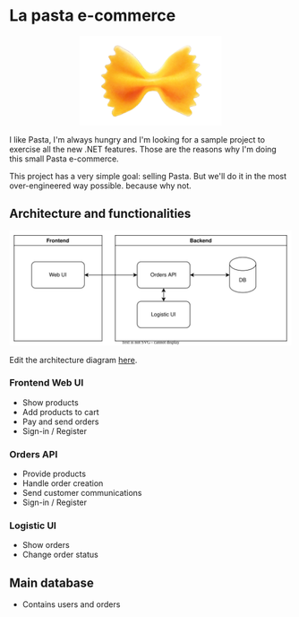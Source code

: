 # La pasta e-commerce

<p style="text-align: center; margin: 0 auto">
  <img width="253" height="160" src="./docs/farfalle_logo.png" alt="Farfalle pasta logo">
</p>

I like Pasta, I'm always hungry and I'm looking for a sample project to exercise all the new .NET features.
Those are the reasons why I'm doing this small Pasta e-commerce.

This project has a very simple goal: selling Pasta. But we'll do it in the most over-engineered way possible. because why not.

## Architecture and functionalities

<img src="./docs/la-pasta.drawio.svg" alt="Architecture diagram">

Edit the architecture diagram [here](https://app.diagrams.net/?title=la-pasta.drawio#R1VfbjpswEP0aHluBuSR5zHW7baJdKap299GBKbg1GBkToF9fE0wAkZJU26SNxANzZvDlzJyx0cx5mD9wHAcb5gHVkO7lmrnQEDIshLTy0b2iQka2VQE%2BJ54KaoAt%2BQkK1BWaEg%2BSTqBgjAoSd0GXRRG4ooNhzlnWDfvGaHfWGPvQA7Yupn30hXgiqNAxGjX4JyB%2BUM9sOJPKE%2BI6WO0kCbDHshZkLjVzzhkT1VuYz4GW5NW8VN%2BtfuM9LoxDJC75YPrI7Sh1v2wCc7NebnP%2F8yv6YKu1iaLeMHhy%2F8pkXATMZxGmywadcZZGHpSj6tJqYtaMxRI0JPgdhChUMnEqmIQCEVLllQvmxav6%2FmC8lcZHuzYXedu5KJSVCMzFtEyqBFyKk4S4NbwitB6%2BT4ziKmEpd2GADVMVGOY%2BiIE4VcIlVa0JFO0PwEKQy5YBHCgWZN8tJawq0j%2FGNUmTLypvf5BDpxp3j2mqZpph9wdEXi%2B3SUZCiiMYImkPXEA%2BuC3lNU3Fg5K2UVd61gjFnCgsaIkEWfqVqBj1qFjM%2BiwEOC5f3YISWcjclHRkARGwjfGhPDLZyroVu6tKfr07ApJh%2FyCEp1TIYUDhSVXzhn2S4sH0Xcw7cvQO73afducE6%2BNrkT6%2Bpx5ysJ6BE7l34O9tLEMJPdttrAu7zei%2F6jZWT2JPXIookdj0%2BbFXCk2ijfMyu5Zi7K5gnL5gjr2rrRjnWoox0L%2BVTKOSt7bvbx%2B771KHUd%2F27uswrpfd0sea%2BSQRkjOkf70PgRgnjpQbK2TSo3HFWSSuf6sx9PO3GqTf9FZj9rh4gd3tqumYi4s5tG7Wb7WyLOo%2FqIOv9R9qLn8B).

### Frontend Web UI

- Show products
- Add products to cart
- Pay and send orders
- Sign-in / Register

### Orders API

- Provide products
- Handle order creation
- Send customer communications
- Sign-in / Register

### Logistic UI

- Show orders
- Change order status

## Main database

- Contains users and orders
